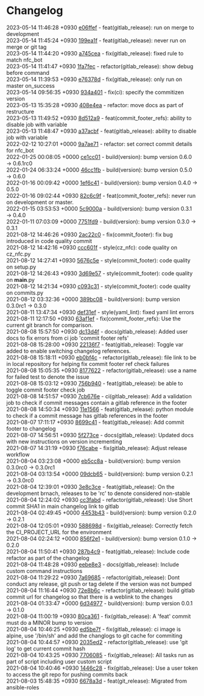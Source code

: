 # Changelog

2023-05-14 11:46:28 +0930 [e06ffef](https://gitlab.com/nofusscomputing/projects/gitlab-ci/-/commit/e06ffef66c4a0ba1f48f109c175239560909e698) - feat(gitlab_release): run on merge to development  
2023-05-14 11:45:24 +0930 [199ea1f](https://gitlab.com/nofusscomputing/projects/gitlab-ci/-/commit/199ea1f23c6a3df2b40ae3d9a5668719301500d9) - feat(gitlab_release): never run on merge or git tag  
2023-05-14 11:44:20 +0930 [a745cea](https://gitlab.com/nofusscomputing/projects/gitlab-ci/-/commit/a745ceac5ebce458b46593311e5285f40dcba349) - fix(gitlab_release): fixed rule to match nfc_bot  
2023-05-14 11:41:47 +0930 [1fa7fec](https://gitlab.com/nofusscomputing/projects/gitlab-ci/-/commit/1fa7fec38a54b7ddf460b1394a7024ef161fab24) - refactor(gitlab_release): show debug before command  
2023-05-14 11:39:53 +0930 [e76378d](https://gitlab.com/nofusscomputing/projects/gitlab-ci/-/commit/e76378dd068e200a1198f1811efb9d3bec7878f5) - fix(gitlab_release): only run on master on_success  
2023-05-14 09:56:35 +0930 [934a401](https://gitlab.com/nofusscomputing/projects/gitlab-ci/-/commit/934a401a9620891b09a5fe9c9b0e50a97b43fa9b) - fix(ci): specify the commitizen version  
2023-05-13 15:35:28 +0930 [408e4ea](https://gitlab.com/nofusscomputing/projects/gitlab-ci/-/commit/408e4eab9e1f61004f1e38af6d1531747b7da99b) - refactor: move docs as part of restructure  
2023-05-13 11:49:52 +0930 [8d512a9](https://gitlab.com/nofusscomputing/projects/gitlab-ci/-/commit/8d512a9a4bd7f4895645436f057c4bab3efb864e) - feat(commit_footer_refs): ability to disable job with variable  
2023-05-13 11:48:47 +0930 [a37acbf](https://gitlab.com/nofusscomputing/projects/gitlab-ci/-/commit/a37acbfc7d3ea20ece7cb76e15a14858b26f8508) - feat(gitlab_release): ability to disable job with variable  
2022-02-12 10:27:01 +0000 [9a7ae71](https://gitlab.com/nofusscomputing/projects/gitlab-ci/-/commit/9a7ae7106e80a038b31cdc9fc172bb1f974ecb94) - refactor: set correct commit details for nfc_bot  
2022-01-25 00:08:05 +0000 [ce1cc01](https://gitlab.com/nofusscomputing/projects/gitlab-ci/-/commit/ce1cc017e26ff7f6cee586cc7d98e4d292275672) - build(version): bump version 0.6.0 → 0.6.1rc0  
2022-01-24 06:33:24 +0000 [46cc1fb](https://gitlab.com/nofusscomputing/projects/gitlab-ci/-/commit/46cc1fbb6a878e485af39e679b5184a9912c2e7f) - build(version): bump version 0.5.0 → 0.6.0  
2022-01-16 00:09:42 +0000 [1ef6c41](https://gitlab.com/nofusscomputing/projects/gitlab-ci/-/commit/1ef6c41818c40183f8019ea5cde48b4278e4d694) - build(version): bump version 0.4.0 → 0.5.0  
2022-01-16 09:02:44 +0930 [82c6c9f](https://gitlab.com/nofusscomputing/projects/gitlab-ci/-/commit/82c6c9f5d53594544cea9a7bc59a10ab1e9ebedd) - feat(commit_footer_refs): never run on development or master.  
2022-01-15 03:53:53 +0000 [5c9000a](https://gitlab.com/nofusscomputing/projects/gitlab-ci/-/commit/5c9000a74859504ed64bbefa1fd193f80a2b69c2) - build(version): bump version 0.3.1 → 0.4.0  
2022-01-11 07:03:09 +0000 [7751fd9](https://gitlab.com/nofusscomputing/projects/gitlab-ci/-/commit/7751fd9494f610fff0ea16bd303bfe62d0034eec) - build(version): bump version 0.3.0 → 0.3.1  
2021-08-12 14:46:26 +0930 [2ac22c0](https://gitlab.com/nofusscomputing/projects/gitlab-ci/-/commit/2ac22c0e914016a8944ff9b94640f3e87f409069) - fix(commit_footer): fix bug introduced in code quality commit  
2021-08-12 14:42:16 +0930 [ccc601f](https://gitlab.com/nofusscomputing/projects/gitlab-ci/-/commit/ccc601f641a9b07b63a160d779c5037481316e75) - style(cz_nfc): code quality on cz_nfc.py  
2021-08-12 14:27:41 +0930 [5676c5e](https://gitlab.com/nofusscomputing/projects/gitlab-ci/-/commit/5676c5ee376f574a8581e8c8f4810eb5a7c511ba) - style(commit_footer): code quality on setup.py  
2021-08-12 14:26:43 +0930 [3d69e57](https://gitlab.com/nofusscomputing/projects/gitlab-ci/-/commit/3d69e57714cd529b13ddc9c575c2dc955a350dd9) - style(commit_footer): code quality on __main__.py  
2021-08-12 14:21:34 +0930 [c093c31](https://gitlab.com/nofusscomputing/projects/gitlab-ci/-/commit/c093c31cbd12989f7109dbcb6fd4f029c42a3919) - style(commit_footer): code quality on commits.py  
2021-08-12 03:32:36 +0000 [389bc08](https://gitlab.com/nofusscomputing/projects/gitlab-ci/-/commit/389bc08d7686153fb374aa83d440c35c9b4eac90) - build(version): bump version 0.3.0rc1 → 0.3.0  
2021-08-11 13:47:34 +0930 [def31ef](https://gitlab.com/nofusscomputing/projects/gitlab-ci/-/commit/def31ef562c0002713401652657d59320548ee85) - style(yaml_lint): fixed yaml lint errors  
2021-08-11 12:17:50 +0930 [63af1ef](https://gitlab.com/nofusscomputing/projects/gitlab-ci/-/commit/63af1efb4fd92a9f8755f766728a18d8f390b805) - fix(commit_footer_refs): Use the current git branch for comparison.  
2021-08-08 15:57:50 +0930 [dc13d4f](https://gitlab.com/nofusscomputing/projects/gitlab-ci/-/commit/dc13d4f2841038c085dcf29dfb0b0c5d2f00f099) - docs(gitlab_release): Added user docs to fix errors from ci job 'commit footer refs'  
2021-08-08 15:28:00 +0930 [22136f7](https://gitlab.com/nofusscomputing/projects/gitlab-ci/-/commit/22136f7dd22b9487d362a7ed63ca1b76e52b9cc7) - feat(gitlab_release): Toggle var added to enable switching changelog references.  
2021-08-08 15:18:11 +0930 [eb0bf4c](https://gitlab.com/nofusscomputing/projects/gitlab-ci/-/commit/eb0bf4c1740dbd7a47ceb031c0d1c854899a1e40) - refactor(gitlab_release): file link to be in local repository for helping fix commit footer ref check failures  
2021-08-08 15:05:35 +0930 [8177622](https://gitlab.com/nofusscomputing/projects/gitlab-ci/-/commit/81776223c5cb392c12c7ca63488a1df10290e9d1) - refactor(gitlab_release): use a name for failed test to denote the issue  
2021-08-08 15:03:12 +0930 [756b940](https://gitlab.com/nofusscomputing/projects/gitlab-ci/-/commit/756b9406dde8cf0bf0030ac72855a054ece3a883) - feat(gitlab_release): be able to toggle commit footer check job  
2021-08-08 14:51:57 +0930 [7cb676e](https://gitlab.com/nofusscomputing/projects/gitlab-ci/-/commit/7cb676eb98a7de30d47a6b49a87067116684cfd2) - ci(gitlab_release): Add a validation job to check if commit messages contain a gitlab reference in the footer  
2021-08-08 14:50:34 +0930 [11e1566](https://gitlab.com/nofusscomputing/projects/gitlab-ci/-/commit/11e156619d0d820e534897bafd5f39e6f9defcbf) - feat(gitlab_release): python module to check if a commit message has gitlab references in the footer  
2021-08-07 17:11:17 +0930 [8699c41](https://gitlab.com/nofusscomputing/projects/gitlab-ci/-/commit/8699c41219d70e6f41f42dc7f2c1bcf542b3f723) - feat(gitlab_release): Add commit footer to changelog  
2021-08-07 14:56:51 +0930 [5f273ce](https://gitlab.com/nofusscomputing/projects/gitlab-ci/-/commit/5f273ce23a331eaf11623207ec4aba8b856c14f0) - docs(gitlab_release): Updated docs with new instructions on version incrementing  
2021-08-07 14:31:19 +0930 [f76cabe](https://gitlab.com/nofusscomputing/projects/gitlab-ci/-/commit/f76cabeeb04b028a231dc1c232862db5fcad4345) - fix(gitlab_release): Adjust release workflow  
2021-08-04 03:23:08 +0000 [eb5cc8a](https://gitlab.com/nofusscomputing/projects/gitlab-ci/-/commit/eb5cc8a0e2885a9ed16a8d1a81611aec4d5a4d31) - build(version): bump version 0.3.0rc0 → 0.3.0rc1  
2021-08-04 03:13:54 +0000 [09dcb65](https://gitlab.com/nofusscomputing/projects/gitlab-ci/-/commit/09dcb65b090f59e9f8a6bea5eba4bb98bddbad3d) - build(version): bump version 0.2.1 → 0.3.0rc0  
2021-08-04 12:39:01 +0930 [3e8c3ce](https://gitlab.com/nofusscomputing/projects/gitlab-ci/-/commit/3e8c3ce7cd64a6e9110818d32c15c3602fefb76c) - feat(gitlab_release): On the development brnach, releases to be 'rc' to denote considered non-stable  
2021-08-04 12:24:02 +0930 [cc3fabd](https://gitlab.com/nofusscomputing/projects/gitlab-ci/-/commit/cc3fabdaa28f97c3e1600e4a0d95a05bb547e772) - refactor(gitlab_release): Use Short commit SHA1 in main changelog link to gitlab  
2021-08-04 02:49:45 +0000 [4453b43](https://gitlab.com/nofusscomputing/projects/gitlab-ci/-/commit/4453b433c8966a334f02af592a6ce8092f2ac9de) - build(version): bump version 0.2.0 → 0.2.1  
2021-08-04 12:05:01 +0930 [588698d](https://gitlab.com/nofusscomputing/projects/gitlab-ci/-/commit/588698df2668853a97fe60901ab324310f34f279) - fix(gitlab_release): Correctly fetch the CI_PROJECT_URL for the environment  
2021-08-04 02:24:12 +0000 [856f2e1](https://gitlab.com/nofusscomputing/projects/gitlab-ci/-/commit/856f2e1770d0bda823996122ee70916dc0fe455b) - build(version): bump version 0.1.0 → 0.2.0  
2021-08-04 11:50:41 +0930 [287b4c9](https://gitlab.com/nofusscomputing/projects/gitlab-ci/-/commit/287b4c954dddfaaf0a66af387676ea438cc80e61) - feat(gitlab_release): Include code refactor as part of the changelog  
2021-08-04 11:48:28 +0930 [eebe8e3](https://gitlab.com/nofusscomputing/projects/gitlab-ci/-/commit/eebe8e30dcb11cd239f35fcb98216b2ae4d20ece) - docs(gitlab_release): Include custom command instructions  
2021-08-04 11:29:22 +0930 [7a69685](https://gitlab.com/nofusscomputing/projects/gitlab-ci/-/commit/7a69685b53cbe5bd7341a176bf63fd17d36bc7f0) - refactor(gitlab_release): Dont conduct any release, git push or tag delete if the version was not bumped  
2021-08-04 11:16:44 +0930 [72e8b6c](https://gitlab.com/nofusscomputing/projects/gitlab-ci/-/commit/72e8b6c84defdb903c5741e3469651987769713f) - refactor(gitlab_release): build gitlab commit url for changelog so that there is a weblink to the changes  
2021-08-04 01:33:47 +0000 [6d34977](https://gitlab.com/nofusscomputing/projects/gitlab-ci/-/commit/6d349774269bcd7c6e406cfe72c78b99f246df7b) - build(version): bump version 0.0.1 → 0.1.0  
2021-08-04 11:00:19 +0930 [80ca361](https://gitlab.com/nofusscomputing/projects/gitlab-ci/-/commit/80ca3618ee56d0f2a2c012416cb6206599a4f3f6) - fix(gitlab_release): A 'feat' commit must do a MINOR bump to version  
2021-08-04 10:46:25 +0930 [ed5be7f](https://gitlab.com/nofusscomputing/projects/gitlab-ci/-/commit/ed5be7fd3c16e86d48e179a2cded53a38f79e1d9) - fix(gitlab_release): ci image is alpine, use '/bin/sh' and add the changlogs to git cache for commiting  
2021-08-04 10:44:57 +0930 [2035ed2](https://gitlab.com/nofusscomputing/projects/gitlab-ci/-/commit/2035ed27af7fc1f3f5b2c42aa5874219fc5fe323) - refactor(gitlab_release): use 'git log' to get current commit hash  
2021-08-04 10:43:25 +0930 [7706085](https://gitlab.com/nofusscomputing/projects/gitlab-ci/-/commit/7706085b09f3cd9b7c09f7f93b182fd425f6525a) - fix(gitlab_release): All tasks run as part of script including user custom script  
2021-08-04 10:40:46 +0930 [1446c28](https://gitlab.com/nofusscomputing/projects/gitlab-ci/-/commit/1446c28ed2bfe2efec99bc2fc83b111717bcb2af) - fix(gitlab_release): Use a user token to access the git repo for pushing commits back  
2021-08-03 15:48:35 +0930 [6678a3d](https://gitlab.com/nofusscomputing/projects/gitlab-ci/-/commit/6678a3dbab2763addc185e766cbaffbc074a6e98) - feat(git_release): Migrated from ansible-roles  
